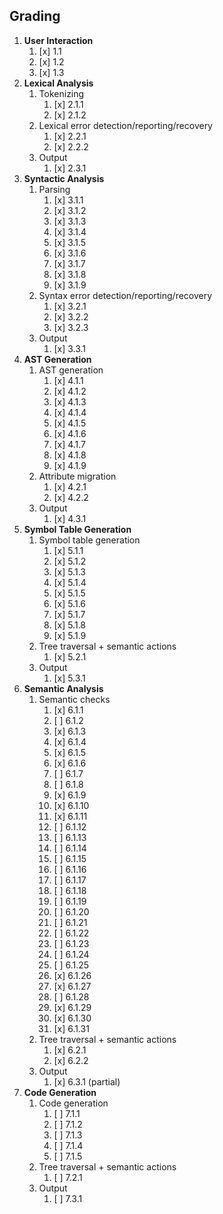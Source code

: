 [//]: # "META DATA"
[//]: # "Author: 'Vaansh Vikas Lakhwara'"
[//]: # "Date: 'April 05, 2022'"

## Grading

1. **User Interaction**
   1. [x] 1.1
   2. [x] 1.2
   3. [x] 1.3
2. **Lexical Analysis**
   1. Tokenizing
      1. [x] 2.1.1
      2. [x] 2.1.2
   2. Lexical error detection/reporting/recovery
      1. [x] 2.2.1
      2. [x] 2.2.2
   3. Output
      1. [x] 2.3.1
3. **Syntactic Analysis**
   1. Parsing
      1. [x] 3.1.1
      2. [x] 3.1.2
      3. [x] 3.1.3
      4. [x] 3.1.4
      5. [x] 3.1.5
      6. [x] 3.1.6
      7. [x] 3.1.7
      8. [x] 3.1.8
      9. [x] 3.1.9
   2. Syntax error detection/reporting/recovery
      1. [x] 3.2.1
      2. [x] 3.2.2
      3. [x] 3.2.3
   3. Output
      1. [x] 3.3.1
4. **AST Generation**
   1. AST generation
      1. [x] 4.1.1
      2. [x] 4.1.2
      3. [x] 4.1.3
      4. [x] 4.1.4
      5. [x] 4.1.5
      6. [x] 4.1.6
      7. [x] 4.1.7
      8. [x] 4.1.8
      9. [x] 4.1.9
   2. Attribute migration
      1. [x] 4.2.1
      2. [x] 4.2.2
   3. Output
      1. [x] 4.3.1
5. **Symbol Table Generation**
   1. Symbol table generation
      1. [x] 5.1.1
      2. [x] 5.1.2
      3. [x] 5.1.3
      4. [x] 5.1.4
      5. [x] 5.1.5
      6. [x] 5.1.6
      7. [x] 5.1.7
      8. [x] 5.1.8
      9. [x] 5.1.9
   2. Tree traversal + semantic actions
      1. [x] 5.2.1
   3. Output
      1. [x] 5.3.1
6. **Semantic Analysis**
   1. Semantic checks
      1. [x] 6.1.1
      2. [ ] 6.1.2
      3. [x] 6.1.3
      4. [x] 6.1.4
      5. [x] 6.1.5
      6. [x] 6.1.6
      7. [ ] 6.1.7
      8. [ ] 6.1.8
      9. [x] 6.1.9
      10. [x] 6.1.10
      11. [x] 6.1.11
      12. [ ] 6.1.12
      13. [ ] 6.1.13
      14. [ ] 6.1.14
      15. [ ] 6.1.15
      16. [ ] 6.1.16
      17. [ ] 6.1.17
      18. [ ] 6.1.18
      19. [ ] 6.1.19
      20. [ ] 6.1.20
      21. [ ] 6.1.21
      22. [ ] 6.1.22
      23. [ ] 6.1.23
      24. [ ] 6.1.24
      25. [ ] 6.1.25
      26. [x] 6.1.26
      27. [x] 6.1.27
      28. [ ] 6.1.28
      29. [x] 6.1.29
      30. [x] 6.1.30
      31. [x] 6.1.31
   2. Tree traversal + semantic actions
      1. [x] 6.2.1
      2. [x] 6.2.2
   3. Output
      1. [x] 6.3.1 (partial)
7. **Code Generation**
   1. Code generation
      1. [ ] 7.1.1
      2. [ ] 7.1.2
      3. [ ] 7.1.3
      4. [ ] 7.1.4
      5. [ ] 7.1.5
   2. Tree traversal + semantic actions
      1. [ ] 7.2.1
   3. Output
      1. [ ] 7.3.1
